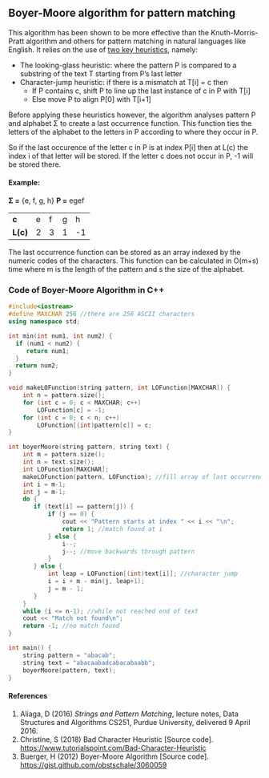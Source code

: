 Boyer-Moore algorithm for pattern matching
-------------------

This algorithm has been shown to be more effective than the Knuth-Morris-Pratt algorithm and others for pattern matching in natural languages like English. It relies on the use of [two key heuristics][1], namely:
* The looking-glass heuristic: where the pattern P is compared to a substring of the text T starting from P’s last letter
* Character-jump heuristic: if there is a mismatch at T[i] = c then
    - If P contains c, shift P to line up the last instance of c in P with T[i]
    - Else move P to align P[0] with T[i+1]

Before applying these heuristics however, the algorithm analyses pattern P and alphabet Σ to create a last occurrence function. This function ties the letters of the alphabet to the letters in P according to where they occur in P.

So if the last occurence of the letter c in P is at index P[i] then at L(c) the index i of that letter will be stored. If the letter c does not occur in P, -1 will be stored there.

#### Example:

__Σ =__ {e, f, g, h}
__P =__ egef

|  	| 	|  	| 	| 	|
|---	|---	|---	|---	|---	|
|  __c__	| e 	| f 	| g 	| h 	|
| __L(c)__  |  2 | 3  | 1  | -1  |

The last occurrence function can be stored as an array indexed by the numeric codes of the characters. This function can be calculated in O(m+s) time where m is the length of the pattern and s the size of the alphabet.

### Code of Boyer-Moore Algorithm in C++
```c++
#include<iostream>
#define MAXCHAR 256 //there are 256 ASCII characters
using namespace std;

int min(int num1, int num2) {
  if (num1 < num2) {
     return num1;
  }
  return num2;
}

void makeLOFunction(string pattern, int LOFunction[MAXCHAR]) {
    int n = pattern.size();
    for (int c = 0; c < MAXCHAR; c++)
        LOFunction[c] = -1;
    for (int c = 0; c < n; c++)
        LOFunction[(int)pattern[c]] = c;
}

int boyerMoore(string pattern, string text) {
    int m = pattern.size();
    int n = text.size();
    int LOFunction[MAXCHAR];
    makeLOFunction(pattern, LOFunction); //fill array of last occurrence function
    int i = m-1;
    int j = m-1;
    do {
       if (text[i] == pattern[j]) {
           if (j == 0) {
               cout << "Pattern starts at index " << i << "\n";
               return 1; //match found at i
           } else {
               i--;
               j--; //move backwards through pattern
           }
       } else {
           int leap = LOFunction[(int)text[i]]; //character jump
           i = i + m - min(j, leap+1);
           j = m - 1;
       }
    }
    while (i <= n-1); //while not reached end of text
    cout << "Match not found\n";
    return -1; //no match found
}

int main() {
    string pattern = "abacab";
    string text = "abacaabadcabacabaabb";
    boyerMoore(pattern, text);
}

```
#### References
[1]: https://www.cs.purdue.edu/homes/aliaga/cs251-16/lectures/22-PatternMatching.pdf
1. Aliaga, D (2016) *Strings and Pattern Matching*, lecture notes, Data Structures and Algorithms CS251, Purdue University, delivered 9 April 2016.
2. Christine, S (2018) Bad Character Heuristic [Source code]. https://www.tutorialspoint.com/Bad-Character-Heuristic
3. Buerger, H (2012) Boyer-Moore Algorithm [Source code].
https://gist.github.com/obstschale/3060059
